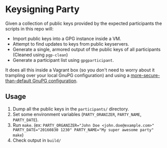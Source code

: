 Keysigning Party
================

Given a collection of public keys provided by the expected participants the scripts in this repo will:

- Import public keys into a GPG instance inside a VM.
- Attempt to find updates to keys from public keyservers.
- Generate a single, armored output of the public keys of all participants (Cleaned using `pgp-clean`)
- Generate a participant list using `gpgparticipant`.

It does all this inside a Vagrant box (so you don't need to worry about it trampling over your local GnuPG configuration) and using a [more-secure-than-default GnuPG configuration](https://github.com/ioerror/duraconf/blob/master/configs/gnupg/gpg.conf).

Usage
-----

1. Dump all the public keys in the `participants/` directory.
2. Set some environment variables (`PARTY_ORANIZER`, `PARTY_NAME`, `PARTY_DATE`).
2. Run `make`. (ex: `PARTY_ORGANIZER="John Doe <john.doe@example.com>" PARTY_DATE="20160830 1230" PARTY_NAME="My super awesome party" make`)
3. Check output in `build/`
